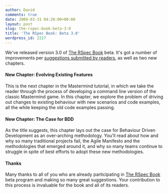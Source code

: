 ```yaml
---
author: David
comments: true
date: 2009-03-31 04:20:00+00:00
layout: post
slug: the-rspec-book-beta-3-0
title: 'The RSpec Book: Beta 3.0'
wordpress_id: 2227
---
```


We've released version 3.0 of [The RSpec Book](http://www.pragprog.com/titles/achbd/the-rspec-book) beta. It's got a number of improvements per [suggestions submitted by readers](http://www.pragprog.com/titles/achbd/errata), as well as two new chapters.





#### New Chapter: Evolving Existing Features





This is the next chapter in the Mastermind tutorial, in which we take the reader through the process of developing a command line version of the classic Mastermind game. In this chapter, we explore the problem of driving out changes to existing behaviour with new scenarios and code examples, all the while keeping the old code examples passing.





#### New Chapter: The Case for BDD





As the title suggests, this chapter lays out the case for Behaviour Driven Development as an over-arching methodology. You'll read about how and why so many traditional projects fail, the Agile Manifesto and the methodologies that emerged around it, and why so many teams continue to struggle in spite of best efforts to adopt these new methodologies.





#### Thanks





Many thanks to all of you who are already participating in [The RSpec Book](http://www.pragprog.com/titles/achbd/the-rspec-book) beta program and making so many great suggestions. Your contribution to this process is invaluable for the book and all of its readers.
